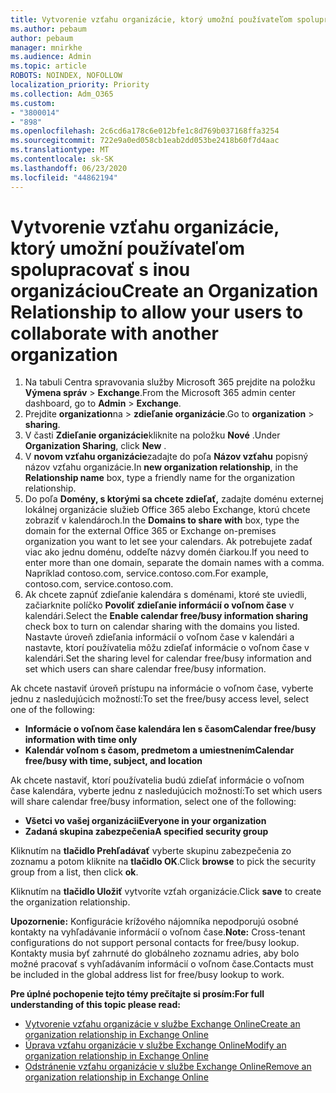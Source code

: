 ```yaml
---
title: Vytvorenie vzťahu organizácie, ktorý umožní používateľom spolupracovať s inou organizáciou
ms.author: pebaum
author: pebaum
manager: mnirkhe
ms.audience: Admin
ms.topic: article
ROBOTS: NOINDEX, NOFOLLOW
localization_priority: Priority
ms.collection: Adm_O365
ms.custom:
- "3800014"
- "898"
ms.openlocfilehash: 2c6cd6a178c6e012bfe1c8d769b037168ffa3254
ms.sourcegitcommit: 722e9a0ed058cb1eab2dd053be2418b60f7d4aac
ms.translationtype: MT
ms.contentlocale: sk-SK
ms.lasthandoff: 06/23/2020
ms.locfileid: "44862194"
---
```

# <a name="create-an-organization-relationship-to-allow-your-users-to-collaborate-with-another-organization"></a><span data-ttu-id="d1296-102">Vytvorenie vzťahu organizácie, ktorý umožní používateľom spolupracovať s inou organizáciou</span><span class="sxs-lookup"><span data-stu-id="d1296-102">Create an Organization Relationship to allow your users to collaborate with another organization</span></span>

1. <span data-ttu-id="d1296-103">Na tabuli Centra spravovania služby Microsoft 365 prejdite na položku **Výmena správ**  >  **Exchange**.</span><span class="sxs-lookup"><span data-stu-id="d1296-103">From the Microsoft 365 admin center dashboard, go to **Admin** > **Exchange**.</span></span>
2. <span data-ttu-id="d1296-104">Prejdite **organization**na  >  **zdieľanie organizácie**.</span><span class="sxs-lookup"><span data-stu-id="d1296-104">Go to **organization** > **sharing**.</span></span>
3. <span data-ttu-id="d1296-105">V časti **Zdieľanie organizácie**kliknite na položku **Nové** .</span><span class="sxs-lookup"><span data-stu-id="d1296-105">Under **Organization Sharing**, click **New** .</span></span>
4. <span data-ttu-id="d1296-106">V **novom vzťahu organizácie**zadajte do poľa **Názov vzťahu** popisný názov vzťahu organizácie.</span><span class="sxs-lookup"><span data-stu-id="d1296-106">In **new organization relationship**, in the **Relationship name** box, type a friendly name for the organization relationship.</span></span>
5. <span data-ttu-id="d1296-107">Do poľa **Domény, s ktorými sa chcete zdieľať,** zadajte doménu externej lokálnej organizácie služieb Office 365 alebo Exchange, ktorú chcete zobraziť v kalendároch.</span><span class="sxs-lookup"><span data-stu-id="d1296-107">In the **Domains to share with** box, type the domain for the external Office 365 or Exchange on-premises organization you want to let see your calendars.</span></span> <span data-ttu-id="d1296-108">Ak potrebujete zadať viac ako jednu doménu, oddeľte názvy domén čiarkou.</span><span class="sxs-lookup"><span data-stu-id="d1296-108">If you need to enter more than one domain, separate the domain names with a comma.</span></span> <span data-ttu-id="d1296-109">Napríklad contoso.com, service.contoso.com.</span><span class="sxs-lookup"><span data-stu-id="d1296-109">For example, contoso.com, service.contoso.com.</span></span>
6. <span data-ttu-id="d1296-110">Ak chcete zapnúť zdieľanie kalendára s doménami, ktoré ste uviedli, začiarknite políčko **Povoliť zdieľanie informácií o voľnom čase** v kalendári.</span><span class="sxs-lookup"><span data-stu-id="d1296-110">Select the **Enable calendar free/busy information sharing** check box to turn on calendar sharing with the domains you listed.</span></span> <span data-ttu-id="d1296-111">Nastavte úroveň zdieľania informácií o voľnom čase v kalendári a nastavte, ktorí používatelia môžu zdieľať informácie o voľnom čase v kalendári.</span><span class="sxs-lookup"><span data-stu-id="d1296-111">Set the sharing level for calendar free/busy information and set which users can share calendar free/busy information.</span></span>  

<span data-ttu-id="d1296-112">Ak chcete nastaviť úroveň prístupu na informácie o voľnom čase, vyberte jednu z nasledujúcich možností:</span><span class="sxs-lookup"><span data-stu-id="d1296-112">To set the free/busy access level, select one of the following:</span></span>

- <span data-ttu-id="d1296-113">**Informácie o voľnom čase kalendára len s časom**</span><span class="sxs-lookup"><span data-stu-id="d1296-113">**Calendar free/busy information with time only**</span></span>
- <span data-ttu-id="d1296-114">**Kalendár voľnom s časom, predmetom a umiestnením**</span><span class="sxs-lookup"><span data-stu-id="d1296-114">**Calendar free/busy with time, subject, and location**</span></span>  

 <span data-ttu-id="d1296-115">Ak chcete nastaviť, ktorí používatelia budú zdieľať informácie o voľnom čase kalendára, vyberte jednu z nasledujúcich možností:</span><span class="sxs-lookup"><span data-stu-id="d1296-115">To set which users will share calendar free/busy information, select one of the following:</span></span>

- <span data-ttu-id="d1296-116">**Všetci vo vašej organizácii**</span><span class="sxs-lookup"><span data-stu-id="d1296-116">**Everyone in your organization**</span></span>
- <span data-ttu-id="d1296-117">**Zadaná skupina zabezpečenia**</span><span class="sxs-lookup"><span data-stu-id="d1296-117">**A specified security group**</span></span>  

<span data-ttu-id="d1296-118">Kliknutím na **tlačidlo Prehľadávať** vyberte skupinu zabezpečenia zo zoznamu a potom kliknite na **tlačidlo OK**.</span><span class="sxs-lookup"><span data-stu-id="d1296-118">Click **browse** to pick the security group from a list, then click **ok**.</span></span>

<span data-ttu-id="d1296-119">Kliknutím na **tlačidlo Uložiť** vytvoríte vzťah organizácie.</span><span class="sxs-lookup"><span data-stu-id="d1296-119">Click **save** to create the organization relationship.</span></span>  

<span data-ttu-id="d1296-120">**Upozornenie:** Konfigurácie krížového nájomníka nepodporujú osobné kontakty na vyhľadávanie informácií o voľnom čase.</span><span class="sxs-lookup"><span data-stu-id="d1296-120">**Note:** Cross-tenant configurations do not support personal contacts for free/busy lookup.</span></span> <span data-ttu-id="d1296-121">Kontakty musia byť zahrnuté do globálneho zoznamu adries, aby bolo možné pracovať s vyhľadávaním informácií o voľnom čase.</span><span class="sxs-lookup"><span data-stu-id="d1296-121">Contacts must be included in the global address list for free/busy lookup to work.</span></span>

<span data-ttu-id="d1296-122">**Pre úplné pochopenie tejto témy prečítajte si prosím:**</span><span class="sxs-lookup"><span data-stu-id="d1296-122">**For full understanding of this topic please read:**</span></span>

- [<span data-ttu-id="d1296-123">Vytvorenie vzťahu organizácie v službe Exchange Online</span><span class="sxs-lookup"><span data-stu-id="d1296-123">Create an organization relationship in Exchange Online</span></span>](https://docs.microsoft.com/exchange/sharing/organization-relationships/create-an-organization-relationship)
- [<span data-ttu-id="d1296-124">Úprava vzťahu organizácie v službe Exchange Online</span><span class="sxs-lookup"><span data-stu-id="d1296-124">Modify an organization relationship in Exchange Online</span></span>](https://docs.microsoft.com/exchange/sharing/organization-relationships/modify-an-organization-relationship)
- [<span data-ttu-id="d1296-125">Odstránenie vzťahu organizácie v službe Exchange Online</span><span class="sxs-lookup"><span data-stu-id="d1296-125">Remove an organization relationship in Exchange Online</span></span>](https://docs.microsoft.com/exchange/sharing/organization-relationships/remove-an-organization-relationship)
